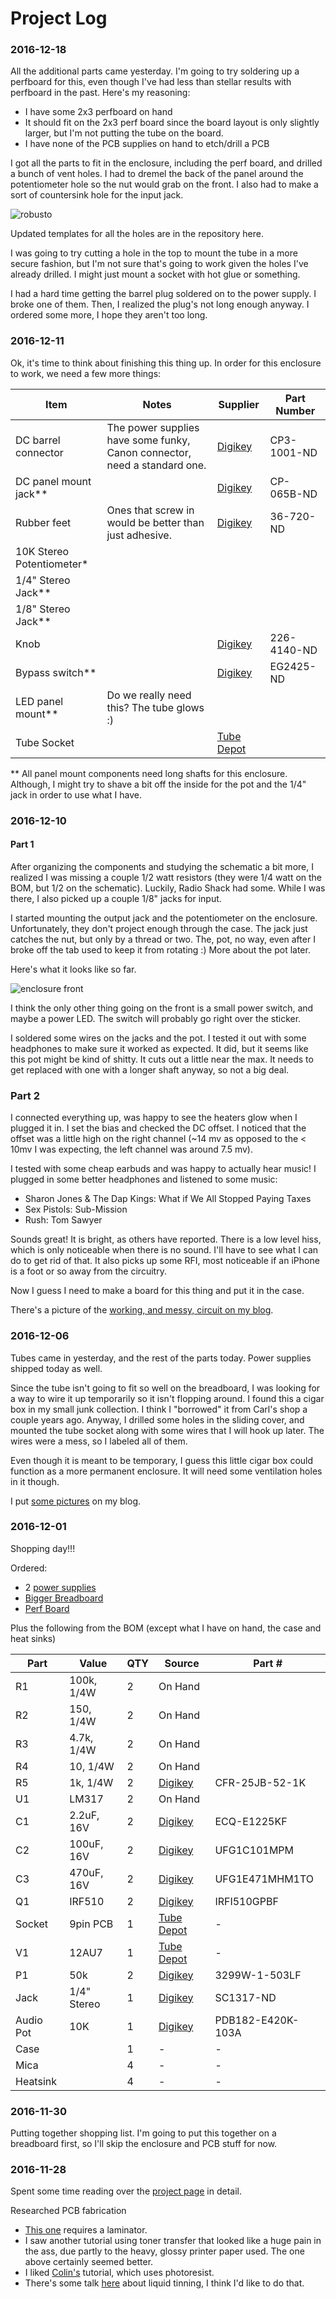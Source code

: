 # Project Log

### 2016-12-18

All the additional parts came yesterday. I'm going to try soldering up a perfboard for this, even though I've had less than stellar results with perfboard in the past. Here's my reasoning:

- I have some 2x3 perfboard on hand
- It should fit on the 2x3 perf board since the board layout is only slightly larger, but I'm not putting the tube on the board.
- I have none of the PCB supplies on hand to etch/drill a PCB

I got all the parts to fit in the enclosure, including the perf board, and drilled a bunch of vent holes. I had to dremel the back of the panel around the potentiometer hole so the nut would grab on the front. I also had to make a sort of countersink hole for the input jack.

![robusto](https://scontent-lga3-1.cdninstagram.com/t51.2885-15/e35/15259107_1764343390557052_9072783078933397504_n.jpg?ig_cache_key=MTQwODM4OTI4NjQ1Mzk4MDAzMA%3D%3D.2)

Updated templates for all the holes are in the repository here.

I was going to try cutting a hole in the top to mount the tube in a more secure fashion, but I'm not sure that's going to work given the holes I've already drilled. I might just mount a socket with hot glue or something.

I had a hard time getting the barrel plug soldered on to the power supply. I broke one of them. Then, I realized the plug's not long enough anyway. I ordered some more, I hope they aren't too long.

### 2016-12-11

Ok, it's time to think about finishing this thing up. In order for this enclosure to work, we need a few more things:

Item | Notes | Supplier | Part Number
--- | --- | --- |---
DC barrel connector | The power supplies have some funky, Canon connector, need a standard one. | [Digikey](http://www.digikey.com/product-detail/en/cui-inc/PP3-002B/CP3-1001-ND/992137) | CP3-1001-ND
DC panel mount jack** | |  [Digikey](http://www.digikey.com/scripts/DkSearch/dksus.dll?Detail&itemSeq=213978466&uq=636170668449877865) | CP-065B-ND
Rubber feet | Ones that screw in would be better than just adhesive. | [Digikey](http://www.digikey.com/scripts/DkSearch/dksus.dll?Detail&itemSeq=213978234&uq=636170660051684522) | 36-720-ND
10K Stereo Potentiometer* | | |
1/4" Stereo Jack** | | |
1/8" Stereo Jack** | | |
Knob | | [Digikey](http://www.digikey.com/product-detail/en/kilo-international/OEDA-50-4-7/226-4140-ND/710841) | 226-4140-ND
Bypass switch** | | [Digikey](http://www.digikey.com/scripts/DkSearch/dksus.dll?Detail&itemSeq=214086347&uq=636171710594643911) | EG2425-ND
LED panel mount** | Do we really need this? The tube glows :) | |
Tube Socket | | [Tube Depot](https://www.tubedepot.com/products/9-pin-miniature-chassis-mount-socket) |

** All panel mount components need long shafts for this enclosure. Although, I might try to shave a bit off the inside for the pot and the 1/4" jack in order to use what I have.

### 2016-12-10

#### Part 1

After organizing the components and studying the schematic a bit more, I realized I was missing a couple 1/2 watt resistors (they were 1/4 watt on the BOM, but 1/2 on the schematic). Luckily, Radio Shack had some. While I was there, I also picked up a couple 1/8" jacks for input.

I started mounting the output jack and the potentiometer on the enclosure. Unfortunately, they don't project enough through the case. The jack just catches the nut, but only by a thread or two. The, pot, no way, even after I broke off the tab used to keep it from rotating :) More about the pot later.

Here's what it looks like so far.

![enclosure front](https://scontent-iad3-1.cdninstagram.com/t51.2885-15/s1080x1080/e15/fr/15251777_967469766688077_6027269915923185664_n.jpg)

I think the only other thing going on the front is a small power switch, and maybe a power LED. The switch will probably go right over the sticker.

I soldered some wires on the jacks and the pot. I tested it out with some headphones to make sure it worked as expected. It did, but it seems like this pot might be kind of shitty. It cuts out a little near the max. It needs to get replaced with one with a longer shaft anyway, so not a big deal.

### Part 2

I connected everything up, was happy to see the heaters glow when I plugged it in. I set the bias and checked the DC offset. I noticed that the offset was a little high on the right channel (~14 mv as opposed to the < 10mv I was expecting, the left channel was around 7.5 mv).

I tested with some cheap earbuds and was happy to actually hear music! I plugged in some better headphones and listened to some music:

- Sharon Jones & The Dap Kings: What if We All Stopped Paying Taxes
- Sex Pistols: Sub-Mission
- Rush: Tom Sawyer

Sounds great! It is bright, as others have reported. There is a low level hiss, which is only noticeable when there is no sound. I'll have to see what I can do to get rid of that. It also picks up some RFI, most noticeable if an iPhone is a foot or so away from the circuitry.

Now I guess I need to make a board for this thing and put it in the case.

There's a picture of the [working, and messy, circuit on my blog](http://jpreardon.com/2016/12/11/cold-evening-warmed-gentle-glow-12au7-tube/).

### 2016-12-06

Tubes came in yesterday, and the rest of the parts today. Power supplies shipped today as well.

Since the tube isn't going to fit so well on the breadboard, I was looking for a way to wire it up temporarily so it isn't flopping around. I found this a  cigar box in my small junk collection. I think I "borrowed" it from Carl's shop a couple years ago. Anyway, I drilled some holes in the sliding cover, and mounted the tube socket along with some wires that I will hook up later. The wires were a mess, so I labeled all of them.

Even though it is meant to be temporary, I guess this little cigar box could function as a more permanent enclosure. It will need some ventilation holes in it though.

I put [some pictures](http://jpreardon.com/2016/12/06/temporary-amp-enclosure/) on my blog.


### 2016-12-01

Shopping day!!!

Ordered:

- 2 [power supplies](http://www.ebay.com/itm/321987484194?_trksid=p2060353.m2749.l2649&ssPageName=STRK%3AMEBIDX%3AIT)
- [Bigger Breadboard](http://www.digikey.com/product-detail/en/digilent-inc/340-002/1286-1062-ND/4840822)
- [Perf Board](https://www.digikey.com/product-detail/en/vector-electronics/8029/V2025-ND/1886431)

Plus the following from the BOM (except what I have on hand, the case and heat sinks)

Part | Value | QTY | Source | Part #
---|---|---|---|---
R1 | 100k, 1/4W | 2 | On Hand |
R2 | 150, 1/4W | 2 | On Hand |
R3 | 4.7k, 1/4W | 2 | On Hand |
R4 | 10, 1/4W | 2 | On Hand |
R5 | 1k, 1/4W | 2 | [Digikey](http://www.digikey.com/product-detail/en/yageo/CFR-25JB-52-1K/1.0KQBK-ND/96) | CFR-25JB-52-1K
U1 | LM317 | 2 | On Hand |
C1 | 2.2uF, 16V | 2 | [Digikey](http://www.digikey.com/product-detail/en/panasonic-electronic-components/ECQ-E1225KF/EF1225-ND/56392) | ECQ-E1225KF
C2 | 100uF, 16V | 2 | [Digikey](http://www.digikey.com/product-search/en?keywords=647-UFG1C101MPM) | UFG1C101MPM
C3 | 470uF, 16V | 2 | [Digikey](http://www.digikey.com/product-detail/en/nichicon/UFG1E471MHM1TO/493-10909-1-ND/4317836)| UFG1E471MHM1TO
Q1 | IRF510 | 2 | [Digikey](http://www.digikey.com/product-search/en?keywords=IRFI510GPBF) | IRFI510GPBF
Socket | 9pin PCB | 1 | [Tube Depot](https://www.tubedepot.com/products/9-pin-pc-mount-socket) | -
V1 | 12AU7 | 1 | [Tube Depot](https://www.tubedepot.com/products/electro-harmonix-12au7-eh-preamp-vacuum-tube/) | -
P1 | 50k | 2 | [Digikey](http://www.digikey.com/product-search/en?keywords=3299W-1-503LF)| 3299W-1-503LF
Jack | 1/4" Stereo| 1 | [Digikey](http://www.digikey.com/product-detail/en/switchcraft-inc/112BX/SC1317-ND/1217816) | SC1317-ND
Audio Pot | 10K | 1 | [Digikey](http://www.digikey.com/product-detail/en/bourns-inc/PDB182-E420K-103A/PDB182-E420K-103A-ND/3780709) | PDB182-E420K-103A
Case | | 1 | - | -
Mica | | 4 | - | -
Heatsink | | 4 | - | -

### 2016-11-30

Putting together shopping list. I'm going to put this together on a breadboard first, so I'll skip the enclosure and PCB stuff for now.

### 2016-11-28

Spent some time reading over the [project page](http://diyaudioprojects.com/Solid/12AU7-IRF510-LM317-Headamp/) in detail.

Researched PCB fabrication

- [This one](http://www.instructables.com/id/Easy-Consistent-Cheap-Toner-Transfer-Method-for-Si/?ALLSTEPS) requires a laminator.
- I saw another tutorial using toner transfer that looked like a huge pain in the ass, due partly to the heavy, glossy printer paper used. The one above certainly seemed better.
- I liked [Colin's](http://www.jameco.com/Jameco/workshop/video/make-learn-to-etch-cicuit-board-with-collin-cunningham.html) tutorial, which uses photoresist.
- There's some talk [here](http://www.diystompboxes.com/smfforum/index.php?topic=99788.0) about liquid tinning, I think I'd like to do that.
